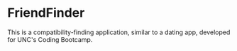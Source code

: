 # FriendFinder
This is a compatibility-finding application, similar to a dating app, developed for UNC's Coding Bootcamp.

